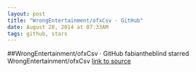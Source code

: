 ```yaml
---
layout: post
title: "WrongEntertainment/ofxCsv · GitHub"
date: August 28, 2014 at 07:33AM
tags: github, stars
---
```

##WrongEntertainment/ofxCsv · GitHub
fabiantheblind starred WrongEntertainment/ofxCsv
[link to source](http://ift.tt/1AWhPBq) 
